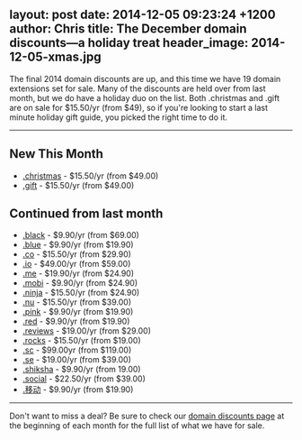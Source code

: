 layout: post
date: 2014-12-05 09:23:24 +1200
author: Chris
title: The December domain discounts—a holiday treat
header_image: 2014-12-05-xmas.jpg
----

The final 2014 domain discounts are up, and this time we have 19 domain extensions set for sale. Many of the discounts are held over from last month, but we do have a holiday duo on the list. Both .christmas and .gift are on sale for $15.50/yr (from $49), so if you're looking to start a last minute holiday gift guide, you picked the right time to do it.

***

## New This Month

+ [.christmas](https://iwantmyname.com/domains/dot-christmas) - $15.50/yr (from $49.00)
+ [.gift](https://iwantmyname.com/domains/dot-gift) - $15.50/yr (from $49.00)

## Continued from last month

+ [.black](https://iwantmyname.com/domains/dot-black) - $9.90/yr (from $69.00)
+ [.blue](https://iwantmyname.com/domains/dot-blue) - $9.90/yr (from $19.90)
+ [.co](https://iwantmyname.com/domains/dot-co) - $15.50/yr (from $29.90)
+ [.io](https://iwantmyname.com/domains/dot-io) - $49.00/yr (from $59.00)
+ [.me](https://iwantmyname.com/domains/dot-me) - $19.90/yr (from $24.90)
+ [.mobi](https://iwantmyname.com/domains/dot-mobi) - $9.90/yr (from $24.90)
+ [.ninja](https://iwantmyname.com/domains/dot-ninja) - $15.50/yr (from $24.90)
+ [.nu](https://iwantmyname.com/domains/dot-nu) - $15.50/yr (from $39.00)
+ [.pink](https://iwantmyname.com/domains/dot-pink) - $9.90/yr (from $19.90)
+ [.red](https://iwantmyname.com/domains/dot-red) - $9.90/yr (from $19.90)
+ [.reviews](https://iwantmyname.com/domains/dot-reviews) - $19.00/yr (from $29.00)
+ [.rocks](https://iwantmyname.com/domains/dot-rocks) - $15.50/yr (from $19.00)
+ [.sc](https://iwantmyname.com/domains/dot-sc) - $99.00yr (from $119.00)
+ [.se](https://iwantmyname.com/domains/dot-se) - $19.00/yr (from $39.00)
+ [.shiksha](https://iwantmyname.com/domains/dot-shiksha) - $9.90/yr (from 19.00)
+ [.social](https://iwantmyname.com/domains/dot-social) - $22.50/yr (from $39.00)
+ [.移动](https://iwantmyname.com/domains/dot-移动) - $9.90/yr (from $19.90)

***

Don't want to miss a deal? Be sure to check our [domain discounts page](https://iwantmyname.com/domains/special-offer) at the beginning of each month for the full list of what we have for sale. 
